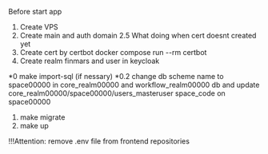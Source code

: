 Before start app

1. Create VPS
2. Create main and auth domain
2.5 What doing when cert doesnt created yet
3. Create cert by certbot
    docker compose run --rm certbot
4. Create realm finmars and user in keycloak 



*0 make import-sql (if nessary)
*0.2 change db scheme name to space00000 in core_realm00000 and workflow_realm00000 db and update core_realm00000/space00000/users_masteruser space_code on space00000

1. make migrate
2. make up

!!!Attention: remove .env file from frontend repositories